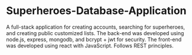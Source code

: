 # Superheroes-Database-Application
A full-stack application for creating accounts, searching for superheroes, and creating public customized lists. The back-end was developed using node.js, express, mongodb, and bcrypt + jwt for security. The front-end was developed using react with JavaScript. Follows REST principles.
